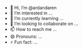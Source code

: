 - 👋 Hi, I’m @ardandaren
- 👀 I’m interested in ...
- 🌱 I’m currently learning ...
- 💞️ I’m looking to collaborate on ...
- 📫 How to reach me ...
- 😄 Pronouns: ...
- ⚡ Fun fact: ...

<!---
ardandaren/ardandaren is a ✨ special ✨ repository because its `README.md` (this file) appears on your GitHub profile.
You can click the Preview link to take a look at your changes.
--->
